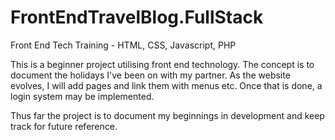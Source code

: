 # FrontEndTravelBlog.FullStack
Front End Tech Training - HTML, CSS, Javascript, PHP

This is a beginner project utilising front end technology. The concept is to document the holidays I've been on with my partner.
As the website evolves, I will add pages and link them with menus etc. Once that is done, a login system may be implemented.

Thus far the project is to document my beginnings in development and keep track for future reference.
